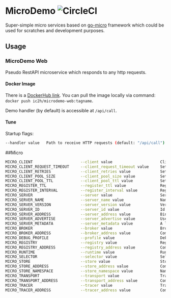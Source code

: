 # MicroDemo ![CircleCI](https://img.shields.io/circleci/build/github/ic2hrmk/microdemo?label=CircleCI:%20Image%20build)

Super-simple micro services based on [go-micro](https://github.com/micro/micro) 
framework which could be used for scratches and development purposes.

## Usage

### MicroDemo Web

Pseudo RestAPI microservice which responds to any http requests.

#### Docker Image

There is a [DockerHub link](https://hub.docker.com/repository/docker/ic2h/microdemo-web).
You can pull the image locally via command: `docker push ic2h/microdemo-web:tagname`.

Demo handler (by default) is accessible at `/api/call`.

#### Tune

Startup flags:
~~~bash
--handler value   Path to receive HTTP requests (default: "/api/call") [$MICRODEMO_WEB_HANDLER]
~~~

##Micro

~~~bash
MICRO_CLIENT                     --client value                     Client for go-micro; rpc
MICRO_CLIENT_REQUEST_TIMEOUT     --client_request_timeout value     Sets the client request timeout. e.g 500ms, 5s, 1m. Default: 5s
MICRO_CLIENT_RETRIES             --client_retries value             Sets the client retries. Default: 1 (default: 1)
MICRO_CLIENT_POOL_SIZE           --client_pool_size value           Sets the client connection pool size. Default: 1 (default: 0)
MICRO_CLIENT_POOL_TTL            --client_pool_ttl value            Sets the client connection pool ttl. e.g 500ms, 5s, 1m. Default: 1m
MICRO_REGISTER_TTL               --register_ttl value               Register TTL in seconds (default: 60)
MICRO_REGISTER_INTERVAL          --register_interval value          Register interval in seconds (default: 30)
MICRO_SERVER                     --server value                     Server for go-micro; rpc
MICRO_SERVER_NAME                --server_name value                Name of the server. go.micro.srv.example
MICRO_SERVER_VERSION             --server_version value             Version of the server. 1.1.0
MICRO_SERVER_ID                  --server_id value                  Id of the server. Auto-generated if not specified
MICRO_SERVER_ADDRESS             --server_address value             Bind address for the server. 127.0.0.1:8080
MICRO_SERVER_ADVERTISE           --server_advertise value           Used instead of the server_address when registering with discovery. 127.0.0.1:8080
MICRO_SERVER_METADATA            --server_metadata value            A list of key-value pairs defining metadata. version=1.0.0
MICRO_BROKER                     --broker value                     Broker for pub/sub. http, nats, rabbitmq
MICRO_BROKER_ADDRESS             --broker_address value             Comma-separated list of broker addresses
MICRO_DEBUG_PROFILE              --profile value                    Debug profiler for cpu and memory stats
MICRO_REGISTRY                   --registry value                   Registry for discovery. etcd, mdns
MICRO_REGISTRY_ADDRESS           --registry_address value           Comma-separated list of registry addresses
MICRO_RUNTIME                    --runtime value                    Runtime for building and running services e.g local, kubernetes (default: "local")
MICRO_SELECTOR                   --selector value                   Selector used to pick nodes for querying
MICRO_STORE                      --store value                      Store used for key-value storage
MICRO_STORE_ADDRESS              --store_address value              Comma-separated list of store addresses
MICRO_STORE_NAMESPACE            --store_namespace value            Namespace for store data
MICRO_TRANSPORT                  --transport value                  Transport mechanism used; http (default: "nats")
MICRO_TRANSPORT_ADDRESS          --transport_address value          Comma-separated list of transport addresses
MICRO_TRACER                     --tracer value                     Tracer for distributed tracing, e.g. memory, jaeger (default: "memory")
MICRO_TRACER_ADDRESS             --tracer_address value             Comma-separated list of tracer addresses
~~~

